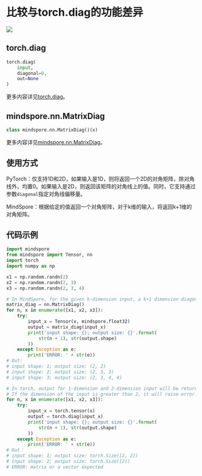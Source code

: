 ﻿# 比较与torch.diag的功能差异

<a href="https://gitee.com/mindspore/docs/blob/r1.7/docs/mindspore/source_zh_cn/note/api_mapping/pytorch_diff/MatrixDiag.md" target="_blank"><img src="https://mindspore-website.obs.cn-north-4.myhuaweicloud.com/website-images/r1.7/resource/_static/logo_source.png"></a>

## torch.diag

```python
torch.diag(
    input,
    diagonal=0,
    out=None
)
```

更多内容详见[torch.diag](https://pytorch.org/docs/1.5.0/torch.html#torch.diag)。

## mindspore.nn.MatrixDiag

```python
class mindspore.nn.MatrixDiag()(x)
```

更多内容详见[mindspore.nn.MatrixDiag](https://mindspore.cn/docs/zh-CN/r1.7/api_python/nn/mindspore.nn.MatrixDiag.html#mindspore.nn.MatrixDiag)。

## 使用方式

PyTorch：仅支持1D和2D，如果输入是1D，则将返回一个2D的对角矩阵，除对角线外，均置0。如果输入是2D，则返回该矩阵的对角线上的值。同时，它支持通过参数`diagonal`指定对角线偏移量。

MindSpore：根据给定的值返回一个对角矩阵，对于k维的输入，将返回k+1维的对角矩阵。

## 代码示例

```python
import mindspore
from mindspore import Tensor, nn
import torch
import numpy as np

x1 = np.random.randn(2)
x2 = np.random.randn(2, 3)
x3 = np.random.randn(2, 3, 4)

# In MindSpore, for the given k-dimension input, a k+1 dimension diagonal matrix will be returned.
matrix_diag = nn.MatrixDiag()
for n, x in enumerate([x1, x2, x3]):
    try:
        input_x = Tensor(x, mindspore.float32)
        output = matrix_diag(input_x)
        print('input shape: {}; output size: {}'.format(
            str(n + 1), str(output.shape)
        ))
    except Exception as e:
        print('ERROR: ' + str(e))
# Out:
# input shape: 1; output size: (2, 2)
# input shape: 2; output size: (2, 3, 3)
# input shape: 3; output size: (2, 3, 4, 4)

# In torch, output for 1-dimension and 2-dimension input will be returned based on different rules.
# If the dimension of the input is greater than 2, it will raise error.
for n, x in enumerate([x1, x2, x3]):
    try:
        input_x = torch.tensor(x)
        output = torch.diag(input_x)
        print('input shape: {}; output size: {}'.format(
            str(n + 1), str(output.shape)
        ))
    except Exception as e:
        print('ERROR: ' + str(e))
# Out：
# input shape: 1; output size: torch.Size([2, 2])
# input shape: 2; output size: torch.Size([2])
# ERROR: matrix or a vector expected
```